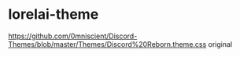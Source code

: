# lorelai-theme
https://github.com/0mniscient/Discord-Themes/blob/master/Themes/Discord%20Reborn.theme.css original
